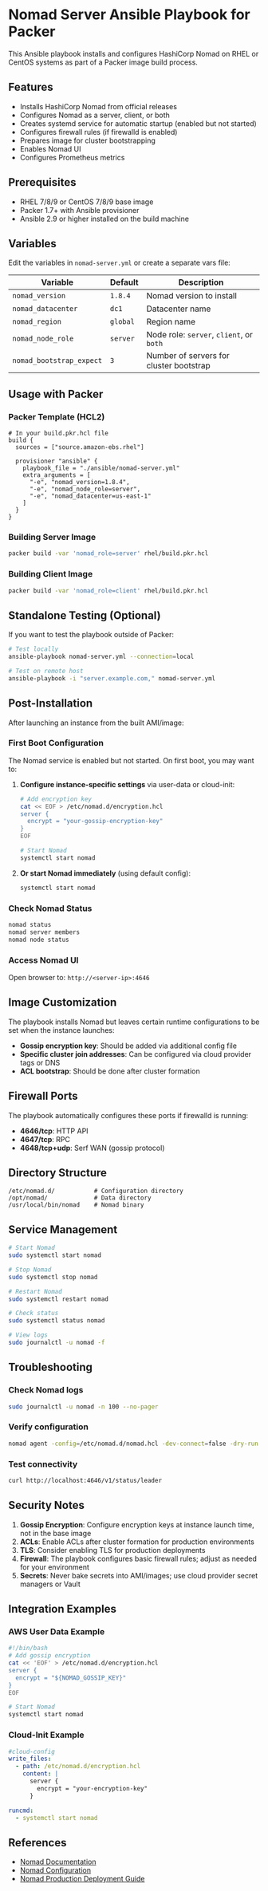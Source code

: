 # Nomad Server Ansible Playbook for Packer

This Ansible playbook installs and configures HashiCorp Nomad on RHEL or CentOS systems as part of a Packer image build process.

## Features

- Installs HashiCorp Nomad from official releases
- Configures Nomad as a server, client, or both
- Creates systemd service for automatic startup (enabled but not started)
- Configures firewall rules (if firewalld is enabled)
- Prepares image for cluster bootstrapping
- Enables Nomad UI
- Configures Prometheus metrics

## Prerequisites

- RHEL 7/8/9 or CentOS 7/8/9 base image
- Packer 1.7+ with Ansible provisioner
- Ansible 2.9 or higher installed on the build machine

## Variables

Edit the variables in `nomad-server.yml` or create a separate vars file:

| Variable | Default | Description |
|----------|---------|-------------|
| `nomad_version` | `1.8.4` | Nomad version to install |
| `nomad_datacenter` | `dc1` | Datacenter name |
| `nomad_region` | `global` | Region name |
| `nomad_node_role` | `server` | Node role: `server`, `client`, or `both` |
| `nomad_bootstrap_expect` | `3` | Number of servers for cluster bootstrap |

## Usage with Packer

### Packer Template (HCL2)

```hcl
# In your build.pkr.hcl file
build {
  sources = ["source.amazon-ebs.rhel"]

  provisioner "ansible" {
    playbook_file = "./ansible/nomad-server.yml"
    extra_arguments = [
      "-e", "nomad_version=1.8.4",
      "-e", "nomad_node_role=server",
      "-e", "nomad_datacenter=us-east-1"
    ]
  }
}
```

### Building Server Image

```bash
packer build -var 'nomad_role=server' rhel/build.pkr.hcl
```

### Building Client Image

```bash
packer build -var 'nomad_role=client' rhel/build.pkr.hcl
```

## Standalone Testing (Optional)

If you want to test the playbook outside of Packer:

```bash
# Test locally
ansible-playbook nomad-server.yml --connection=local

# Test on remote host
ansible-playbook -i "server.example.com," nomad-server.yml
```

## Post-Installation

After launching an instance from the built AMI/image:

### First Boot Configuration

The Nomad service is enabled but not started. On first boot, you may want to:

1. **Configure instance-specific settings** via user-data or cloud-init:
   ```bash
   # Add encryption key
   cat << EOF > /etc/nomad.d/encryption.hcl
   server {
     encrypt = "your-gossip-encryption-key"
   }
   EOF
   
   # Start Nomad
   systemctl start nomad
   ```

2. **Or start Nomad immediately** (using default config):
   ```bash
   systemctl start nomad
   ```

### Check Nomad Status

```bash
nomad status
nomad server members
nomad node status
```

### Access Nomad UI

Open browser to: `http://<server-ip>:4646`

## Image Customization

The playbook installs Nomad but leaves certain runtime configurations to be set when the instance launches:

- **Gossip encryption key**: Should be added via additional config file
- **Specific cluster join addresses**: Can be configured via cloud provider tags or DNS
- **ACL bootstrap**: Should be done after cluster formation

## Firewall Ports

The playbook automatically configures these ports if firewalld is running:

- **4646/tcp**: HTTP API
- **4647/tcp**: RPC
- **4648/tcp+udp**: Serf WAN (gossip protocol)

## Directory Structure

```
/etc/nomad.d/           # Configuration directory
/opt/nomad/             # Data directory
/usr/local/bin/nomad    # Nomad binary
```

## Service Management

```bash
# Start Nomad
sudo systemctl start nomad

# Stop Nomad
sudo systemctl stop nomad

# Restart Nomad
sudo systemctl restart nomad

# Check status
sudo systemctl status nomad

# View logs
sudo journalctl -u nomad -f
```

## Troubleshooting

### Check Nomad logs

```bash
sudo journalctl -u nomad -n 100 --no-pager
```

### Verify configuration

```bash
nomad agent -config=/etc/nomad.d/nomad.hcl -dev-connect=false -dry-run
```

### Test connectivity

```bash
curl http://localhost:4646/v1/status/leader
```

## Security Notes

1. **Gossip Encryption**: Configure encryption keys at instance launch time, not in the base image
2. **ACLs**: Enable ACLs after cluster formation for production environments
3. **TLS**: Consider enabling TLS for production deployments
4. **Firewall**: The playbook configures basic firewall rules; adjust as needed for your environment
5. **Secrets**: Never bake secrets into AMI/images; use cloud provider secret managers or Vault

## Integration Examples

### AWS User Data Example

```bash
#!/bin/bash
# Add gossip encryption
cat << 'EOF' > /etc/nomad.d/encryption.hcl
server {
  encrypt = "${NOMAD_GOSSIP_KEY}"
}
EOF

# Start Nomad
systemctl start nomad
```

### Cloud-Init Example

```yaml
#cloud-config
write_files:
  - path: /etc/nomad.d/encryption.hcl
    content: |
      server {
        encrypt = "your-encryption-key"
      }

runcmd:
  - systemctl start nomad
```

## References

- [Nomad Documentation](https://www.nomadproject.io/docs)
- [Nomad Configuration](https://www.nomadproject.io/docs/configuration)
- [Nomad Production Deployment Guide](https://learn.hashicorp.com/tutorials/nomad/production-deployment-guide-vm-with-consul)
